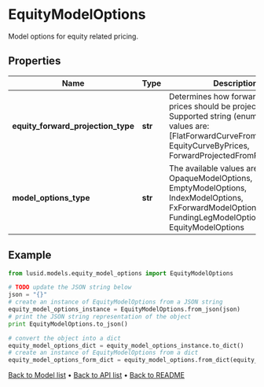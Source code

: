 # EquityModelOptions

Model options for equity related pricing.

## Properties
Name | Type | Description | Notes
------------ | ------------- | ------------- | -------------
**equity_forward_projection_type** | **str** | Determines how forward equity prices should be projected.                Supported string (enumeration) values are: [FlatForwardCurveFromSpot, EquityCurveByPrices, ForwardProjectedFromRatesCurve]. | 
**model_options_type** | **str** | The available values are: Invalid, OpaqueModelOptions, EmptyModelOptions, IndexModelOptions, FxForwardModelOptions, FundingLegModelOptions, EquityModelOptions | 

## Example

```python
from lusid.models.equity_model_options import EquityModelOptions

# TODO update the JSON string below
json = "{}"
# create an instance of EquityModelOptions from a JSON string
equity_model_options_instance = EquityModelOptions.from_json(json)
# print the JSON string representation of the object
print EquityModelOptions.to_json()

# convert the object into a dict
equity_model_options_dict = equity_model_options_instance.to_dict()
# create an instance of EquityModelOptions from a dict
equity_model_options_form_dict = equity_model_options.from_dict(equity_model_options_dict)
```
[Back to Model list](../README.md#documentation-for-models) &#8226; [Back to API list](../README.md#documentation-for-api-endpoints) &#8226; [Back to README](../README.md)


